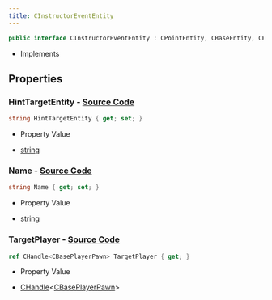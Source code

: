 ```yaml
---
title: CInstructorEventEntity
---
```


```csharp
public interface CInstructorEventEntity : CPointEntity, CBaseEntity, CEntityInstance, ISchemaClass<CEntityInstance>, ISchemaClass<CBaseEntity>, ISchemaClass<CPointEntity>, ISchemaClass<CInstructorEventEntity>, ISchemaField, ISchemaClass, INativeHandle
```

- Implements

## Properties

### **HintTargetEntity** - [Source Code](https://github.com/swiftly-solution/swiftlys2/blob/main/managed/src/SwiftlyS2.Generated/Schemas/Interfaces/CInstructorEventEntity.cs#L18)

```csharp
string HintTargetEntity { get; set; }
```

- Property Value

- [string](https://learn.microsoft.com/dotnet/api/system.string)

### **Name** - [Source Code](https://github.com/swiftly-solution/swiftlys2/blob/main/managed/src/SwiftlyS2.Generated/Schemas/Interfaces/CInstructorEventEntity.cs#L16)

```csharp
string Name { get; set; }
```

- Property Value

- [string](https://learn.microsoft.com/dotnet/api/system.string)

### **TargetPlayer** - [Source Code](https://github.com/swiftly-solution/swiftlys2/blob/main/managed/src/SwiftlyS2.Generated/Schemas/Interfaces/CInstructorEventEntity.cs#L20)

```csharp
ref CHandle<CBasePlayerPawn> TargetPlayer { get; }
```

- Property Value

- [CHandle](/docs/api/shared/natives/chandle-1)<[CBasePlayerPawn](/docs/api/shared/schemadefinitions/cbaseplayerpawn)>

